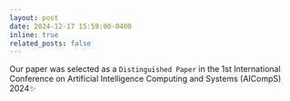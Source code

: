 ```yaml
---
layout: post
date: 2024-12-17 15:59:00-0400
inline: true
related_posts: false
---
```

Our paper was selected as a `Distinguished Paper` in the 1st International Conference on Artificial Intelligence Computing and Systems (AICompS) 2024:sparkles:

